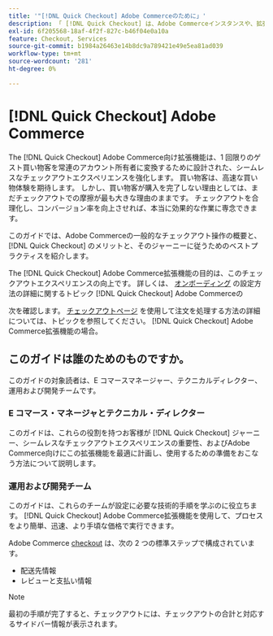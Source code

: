 ```yaml
---
title: '"[!DNL Quick Checkout] Adobe Commerceのために」'
description: 「 [!DNL Quick Checkout] は、Adobe Commerceインスタンスや、拡張機能のオンボーディングとセットアップに成功する方法に役立ちます。」
exl-id: 6f205568-18af-4f2f-827c-b46f04e0a10a
feature: Checkout, Services
source-git-commit: b1984a26463e14b8dc9a789421e49e5ea81ad039
workflow-type: tm+mt
source-wordcount: '281'
ht-degree: 0%

---
```


# [!DNL Quick Checkout] Adobe Commerce

The [!DNL Quick Checkout] Adobe Commerce向け拡張機能は、1 回限りのゲスト買い物客を常連のアカウント所有者に変換するために設計された、シームレスなチェックアウトエクスペリエンスを強化します。 買い物客は、高速な買い物体験を期待します。 しかし、買い物客が購入を完了しない理由としては、まだチェックアウトでの摩擦が最も大きな理由のままです。 チェックアウトを合理化し、コンバージョン率を向上させれば、本当に効果的な作業に専念できます。

このガイドでは、Adobe Commerceの一般的なチェックアウト操作の概要と、 [!DNL Quick Checkout] のメリットと、そのジャーニーに従うためのベストプラクティスを紹介します。

The [!DNL Quick Checkout] Adobe Commerce拡張機能の目的は、このチェックアウトエクスペリエンスの向上です。 詳しくは、 [オンボーディング](../quick-checkout/onboarding.md) の設定方法の詳細に関するトピック [!DNL Quick Checkout] Adobe Commerceの

次を確認します。 [チェックアウトページ](../quick-checkout/checkout-page.md) を使用して注文を処理する方法の詳細については、トピックを参照してください。 [!DNL Quick Checkout] Adobe Commerce拡張機能の場合。

## このガイドは誰のためのものですか。

このガイドの対象読者は、E コマースマネージャー、テクニカルディレクター、運用および開発チームです。

### E コマース・マネージャとテクニカル・ディレクター

このガイドは、これらの役割を持つお客様が [!DNL Quick Checkout] ジャーニー、シームレスなチェックアウトエクスペリエンスの重要性、およびAdobe Commerce向けにこの拡張機能を最適に計画し、使用するための準備をおこなう方法について説明します。

### 運用および開発チーム

このガイドは、これらのチームが設定に必要な技術的手順を学ぶのに役立ちます。 [!DNL Quick Checkout] Adobe Commerce拡張機能を使用して、プロセスをより簡単、迅速、より手頃な価格で実行できます。

Adobe Commerce [checkout](https://glossary.magento.com/checkout) は、次の 2 つの標準ステップで構成されています。

- 配送先情報
- レビューと支払い情報

>[!NOTE]
>
> 最初の手順が完了すると、チェックアウトには、チェックアウトの合計と対応するサイドバー情報が表示されます。
